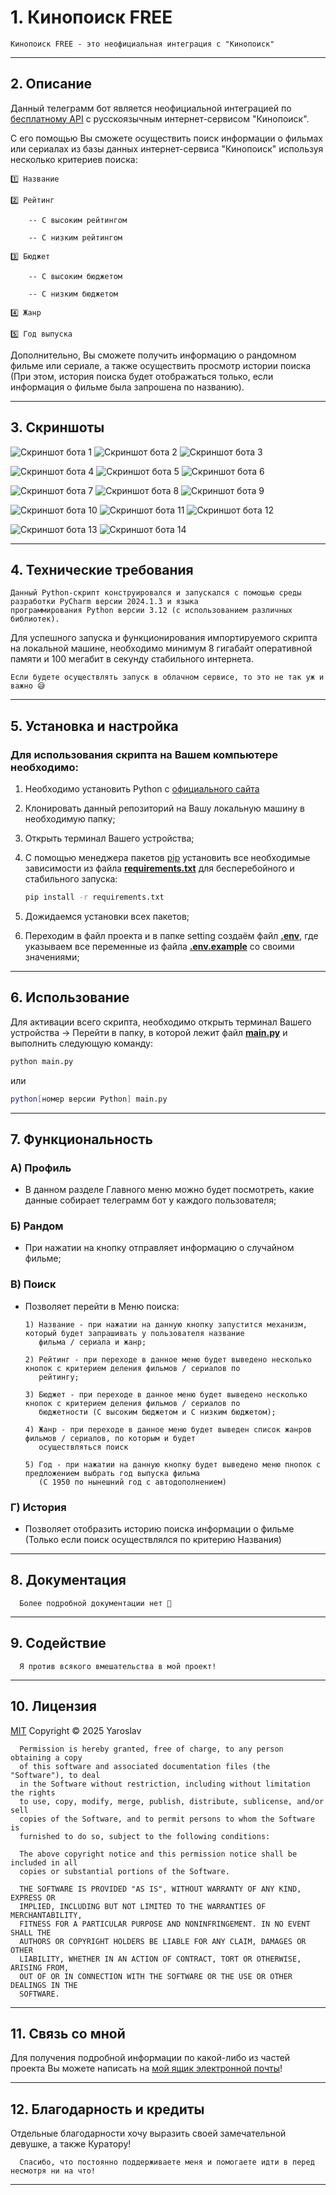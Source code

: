 # 1. Кинопоиск FREE

    Кинопоиск FREE - это неофициальная интеграция с "Кинопоиск"

---

## 2. Описание

Данный телеграмм бот является неофициальной интеграцией по [бесплатному API](https://kinopoisk.dev) с русскоязычным 
интернет-сервисом "Кинопоиск". 

С его помощью Вы сможете осуществить поиск информации о фильмах или сериалах из базы данных интернет-сервиса "Кинопоиск" 
используя несколько критериев поиска:

    1️⃣ Название
    
    2️⃣ Рейтинг
    
        -- С высоким рейтингом
        
        -- С низким рейтингом
    
    3️⃣ Бюджет
    
        -- С высоким бюджетом
        
        -- С низким бюджетом
    
    4️⃣ Жанр
    
    5️⃣ Год выпуска

Дополнительно, Вы сможете получить информацию о рандомном фильме или сериале, а также осуществить просмотр истории 
поиска (При этом, история поиска будет отображаться только, если информация о фильме была запрошена по названию).

---

## 3. Скриншоты


![Скриншот бота 1](/images/bot-1.jpg)  ![Скриншот бота 2](/images/bot-2.jpg)  ![Скриншот бота 3](/images/bot-3.jpg)

![Скриншот бота 4](/images/bot-4.jpg)  ![Скриншот бота 5](/images/bot-5.jpg)  ![Скриншот бота 6](/images/bot-6.jpg)

![Скриншот бота 7](/images/bot-7.jpg)  ![Скриншот бота 8](/images/bot-8.jpg)  ![Скриншот бота 9](/images/bot-9.jpg)

![Скриншот бота 10](/images/bot-10.jpg)   ![Скриншот бота 11](/images/bot-11.jpg)   ![Скриншот бота 12](/images/bot-12.jpg)

![Скриншот бота 13](/images/bot-13.jpg)   ![Скриншот бота 14](/images/bot-14.jpg)

---

## 4. Технические требования

    Данный Python-скрипт конструировался и запускался с помощью среды разработки PyCharm версии 2024.1.3 и языка 
    программирования Python версии 3.12 (с использованием различных библиотек).

Для успешного запуска и функционирования импортируемого скрипта на локальной машине, необходимо минимум 8 гигабайт 
оперативной памяти и 100 мегабит в секунду стабильного интернета.

    Если будете осуществлять запуск в облачном сервисе, то это не так уж и важно 😅

---

## 5. Установка и настройка

### Для использования скрипта на Вашем компьютере необходимо:

1. Необходимо установить Python c [официального сайта](https://www.python.org)

2. Клонировать данный репозиторий на Вашу локальную машину в необходимую папку;

3. Открыть терминал Вашего устройства;

4. С помощью менеджера пакетов [pip](https://pip.pypa.io/en/stable/) установить все необходимые зависимости из файла 
<b><u>requirements.txt</u></b> для бесперебойного и стабильного запуска:

    ```bash
    pip install -r requirements.txt
    ```
   
5. Дожидаемся установки всех пакетов;

6. Переходим в файл проекта и в папке setting создаём файл <b><u>.env</u></b>, где указываем все переменные из файла 
<b><u>.env.example</u></b> со своими значениями;

---

## 6. Использование

Для активации всего скрипта, необходимо открыть терминал Вашего устройства -> Перейти в папку, в которой лежит файл 
<b><u>main.py</u></b> и выполнить следующую команду:



   ```bash
   python main.py
   ```

или

   ```bash
   python[номер версии Python] main.py
   ```

---

## 7. Функциональность

### А) Профиль

+ В данном разделе Главного меню можно будет посмотреть, какие данные собирает телеграмм бот у каждого пользователя;

### Б) Рандом

+ При нажатии на кнопку отправляет информацию о случайном фильме;

### В) Поиск

+ Позволяет перейти в Меню поиска:

      1) Название - при нажатии на данную кнопку запустится механизм, который будет запрашивать у пользователя название 
         фильма / сериала и жанр;

      2) Рейтинг - при переходе в данное меню будет выведено несколько кнопок с критерием деления фильмов / сериалов по
         рейтингу;

      3) Бюджет - при переходе в данное меню будет выведено несколько кнопок с критерием деления фильмов / сериалов по
         бюджетности (С высоким бюджетом и С низким бюджетом);

      4) Жанр - при переходе в данное меню будет выведен список жанров фильмов / сериалов, по которым и будет 
         осуществляться поиск

      5) Год - при нажатии на данную кнопку будет выведено меню пнопок с предложением выбрать год выпуска фильма 
         (С 1950 по нынешний год с автодополнением)

### Г) История

+ Позволяет отобразить историю поиска информации о фильме (Только если поиск осуществлялся по критерию Названия)

---

## 8. Документация

      Более подробной документации нет 🤣

---

## 9. Содействие

      Я против всякого вмешательства в мой проект!

---

## 10. Лицензия

[MIT](https://choosealicense.com/licenses/mit/) Copyright © 2025 Yaroslav

      Permission is hereby granted, free of charge, to any person obtaining a copy
      of this software and associated documentation files (the "Software"), to deal
      in the Software without restriction, including without limitation the rights
      to use, copy, modify, merge, publish, distribute, sublicense, and/or sell
      copies of the Software, and to permit persons to whom the Software is
      furnished to do so, subject to the following conditions:
      
      The above copyright notice and this permission notice shall be included in all
      copies or substantial portions of the Software.
      
      THE SOFTWARE IS PROVIDED "AS IS", WITHOUT WARRANTY OF ANY KIND, EXPRESS OR
      IMPLIED, INCLUDING BUT NOT LIMITED TO THE WARRANTIES OF MERCHANTABILITY,
      FITNESS FOR A PARTICULAR PURPOSE AND NONINFRINGEMENT. IN NO EVENT SHALL THE
      AUTHORS OR COPYRIGHT HOLDERS BE LIABLE FOR ANY CLAIM, DAMAGES OR OTHER
      LIABILITY, WHETHER IN AN ACTION OF CONTRACT, TORT OR OTHERWISE, ARISING FROM,
      OUT OF OR IN CONNECTION WITH THE SOFTWARE OR THE USE OR OTHER DEALINGS IN THE
      SOFTWARE.

---

## 11. Связь со мной

Для получения подробной информации по какой-либо из частей проекта Вы можете написать на 
<a href="mailto:Yaroslav.Software.Engineer@gmail.com?subject=Вопрос по телеграмм боту Кинопоиск FREE">
мой ящик электронной почты</a>!

---

## 12. Благодарность и кредиты

Отдельные благодарности хочу выразить своей замечательной девушке, а также Куратору!

      Спасибо, что постоянно поддерживаете меня и помогаете идти в перед несмотря ни на что! 

---
